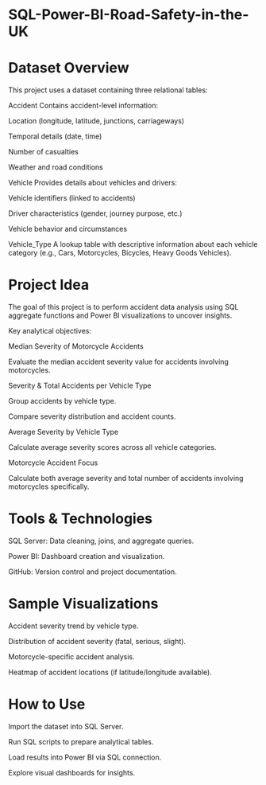 # SQL-Power-BI-Road-Safety-in-the-UK
# Dataset Overview

This project uses a dataset containing three relational tables:

Accident
Contains accident-level information:

Location (longitude, latitude, junctions, carriageways)

Temporal details (date, time)

Number of casualties

Weather and road conditions

Vehicle
Provides details about vehicles and drivers:

Vehicle identifiers (linked to accidents)

Driver characteristics (gender, journey purpose, etc.)

Vehicle behavior and circumstances

Vehicle_Type
A lookup table with descriptive information about each vehicle category (e.g., Cars, Motorcycles, Bicycles, Heavy Goods Vehicles).

# Project Idea

The goal of this project is to perform accident data analysis using SQL aggregate functions and Power BI visualizations to uncover insights.

Key analytical objectives:

Median Severity of Motorcycle Accidents

Evaluate the median accident severity value for accidents involving motorcycles.

Severity & Total Accidents per Vehicle Type

Group accidents by vehicle type.

Compare severity distribution and accident counts.

Average Severity by Vehicle Type

Calculate average severity scores across all vehicle categories.

Motorcycle Accident Focus

Calculate both average severity and total number of accidents involving motorcycles specifically.

# Tools & Technologies

SQL Server: Data cleaning, joins, and aggregate queries.

Power BI: Dashboard creation and visualization.

GitHub: Version control and project documentation.

# Sample Visualizations

Accident severity trend by vehicle type.

Distribution of accident severity (fatal, serious, slight).

Motorcycle-specific accident analysis.

Heatmap of accident locations (if latitude/longitude available).

# How to Use

Import the dataset into SQL Server.

Run SQL scripts to prepare analytical tables.

Load results into Power BI via SQL connection.

Explore visual dashboards for insights.

